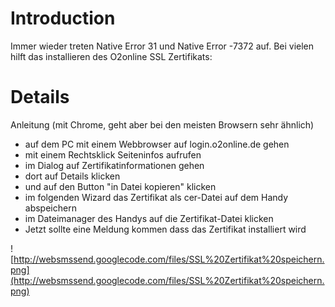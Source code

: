 # Introduction #

Immer wieder treten Native Error 31 und Native Error -7372 auf. Bei vielen hilft das installieren des O2online SSL Zertifikats:


# Details #


Anleitung (mit Chrome, geht aber bei den meisten Browsern sehr ähnlich)
  * auf dem PC mit einem Webbrowser auf login.o2online.de gehen
  * mit einem Rechtsklick Seiteninfos aufrufen
  * im Dialog auf Zertifikatinformationen gehen
  * dort auf Details klicken
  * und auf den Button "in Datei kopieren" klicken
  * im folgenden Wizard das Zertifikat als cer-Datei auf dem Handy abspeichern
  * im Dateimanager des Handys auf die Zertifikat-Datei klicken
  * Jetzt sollte eine Meldung kommen dass das Zertifikat installiert wird




![http://websmssend.googlecode.com/files/SSL%20Zertifikat%20speichern.png](http://websmssend.googlecode.com/files/SSL%20Zertifikat%20speichern.png)